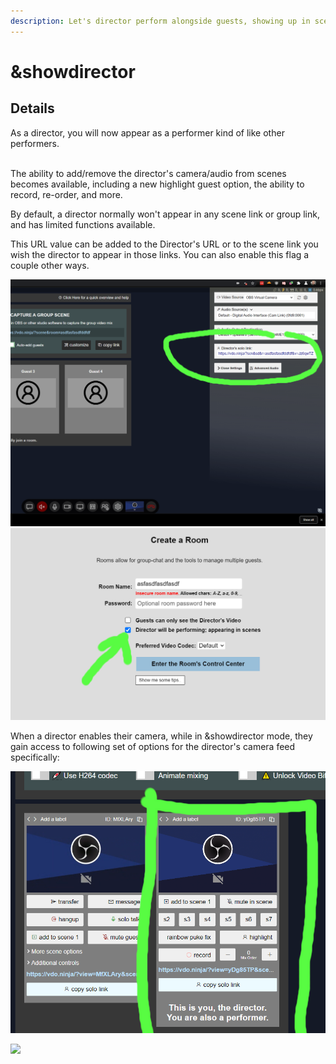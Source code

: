 ```yaml
---
description: Let's director perform alongside guests, showing up in scene-view links.
---
```


# \&showdirector

## Details

As a director, you will now appear as a performer kind of like other performers.

\
The ability to add/remove the director's camera/audio from scenes becomes available, including a new highlight guest option, the ability to record, re-order, and more.

By default, a director normally won't appear in any scene link or group link, and has limited functions available.

This URL value can be added to the Director's URL or to the scene link you wish the director to appear in those links.  You can also enable this flag a couple other ways.

![](<../.gitbook/assets/image (109).png>)![](<../.gitbook/assets/image (91) (1).png>)

When a director enables their camera, while in \&showdirector mode, they gain access to following set of options for the director's camera feed specifically:

![](<../.gitbook/assets/image (116).png>)





![](broken-reference)
